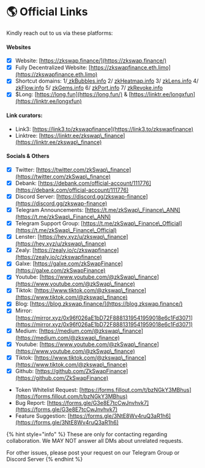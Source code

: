 # 🌎 Official Links

Kindly reach out to us via these platforms:

#### **Websites**

* [x] Website: [https://zkswap.finance/](https://zkswap.finance/)
* [x] Fully Decentralized Website: [https://zkswapfinance.eth.limo](https://zkswapfinance.eth.limo)
* [x] Shortcut domains: 1/[ zkBubbles.info](https://zkbubbles.info)  2/ [zkHeatmap.info](https://zkheatmap.info) 3/ [zkLens.info](https://zklens.info) 4/ [zkFlow.info](https://zkflow.info) 5/ [zkGems.info](https://zkgems.info) 6/ [zkPort.info](https://zkswap.finance/zkport/) 7/ [zkRevoke.info](https://zkrevoke.info)
* [x] $Long: [https://long.fun](https://long.fun/) & [https://linktr.ee/longxfun](https://linktr.ee/longxfun)

#### Link curators:

* Link3: [https://link3.to/zkswapfinance](https://link3.to/zkswapfinance)
* Linktree: [https://linktr.ee/zkswap\_finance](https://linktr.ee/zkswap\_finance)

#### Socials & Others

* [x] Twitter: [https://twitter.com/zkSwap\_finance](https://twitter.com/zkSwap\_finance)
* [x] Debank: [https://debank.com/official-account/111776](https://debank.com/official-account/111776)
* [x] Discord Server: [https://discord.gg/zkswap-finance](https://discord.gg/zkswap-finance)
* [x] Telegram Announcements: [https://t.me/zkSwap\_Finance\_ANN](https://t.me/zkSwap\_Finance\_ANN)
* [x] Telegram Support Group: [https://t.me/zkSwap\_Finance\_Official](https://t.me/zkSwap\_Finance\_Official)
* [x] Lenster: [https://hey.xyz/u/zkswap\_finance](https://hey.xyz/u/zkswap\_finance)
* [x] Zealy: [https://zealy.io/c/zkswapfinance](https://zealy.io/c/zkswapfinance)
* [x] Galxe: [https://galxe.com/zkSwapFinance](https://galxe.com/zkSwapFinance)
* [x] Youtube: [https://www.youtube.com/@zkSwap\_finance](https://www.youtube.com/@zkSwap\_finance)
* [x] Tiktok: [https://www.tiktok.com/@zkswap\_finance](https://www.tiktok.com/@zkswap\_finance)
* [x] Blog: [https://blog.zkswap.finance/](https://blog.zkswap.finance/)
* [x] Mirror: [https://mirror.xyz/0x96f026aE1bD72F8881319541959018e6c1Fd3071](https://mirror.xyz/0x96f026aE1bD72F8881319541959018e6c1Fd3071)
* [x] Medium: [https://medium.com/@zkswap\_finance](https://medium.com/@zkswap\_finance)
* [x] Youtube: [https://www.youtube.com/@zkSwap\_finance](https://www.youtube.com/@zkSwap\_finance)
* [x] Tiktok: [https://www.tiktok.com/@zkswap\_finance](https://www.tiktok.com/@zkswap\_finance)
* [x] Github: [https://github.com/ZkSwapFinance](https://github.com/ZkSwapFinance)

<!---->

* Token Whitelist Request: [https://forms.fillout.com/t/bzNGkY3MBhus](https://forms.fillout.com/t/bzNGkY3MBhus)
* Bug Report: [https://forms.gle/G3e8E7tcCwJnvhvk7](https://forms.gle/G3e8E7tcCwJnvhvk7)
* Feature Suggestion: [https://forms.gle/3NtE8Wv4ruQ3aR1h6](https://forms.gle/3NtE8Wv4ruQ3aR1h6)

{% hint style="info" %}
These are only for contacting regarding collaboration. We MAY NOT answer all DMs about unrelated requests.

For other issues, please post your request on our Telegram Group or Discord Server
{% endhint %}
